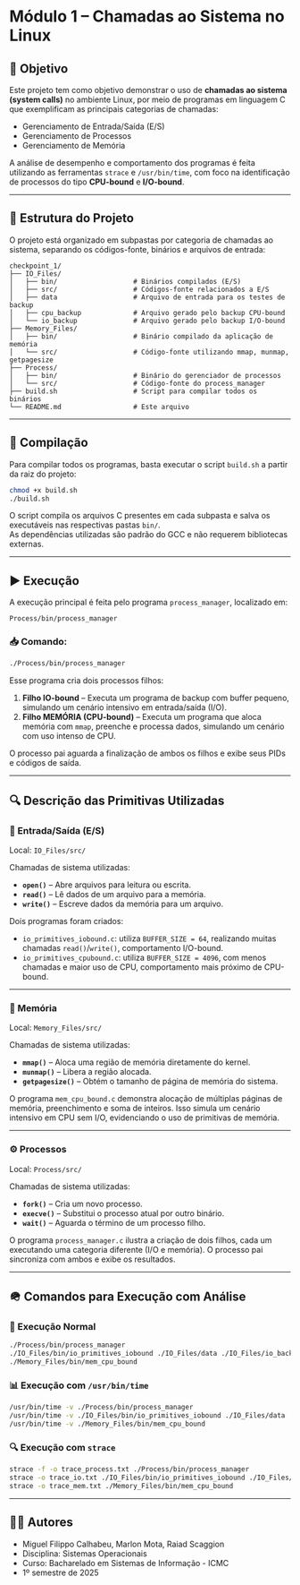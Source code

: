 # Módulo 1 – Chamadas ao Sistema no Linux

## 📌 Objetivo

Este projeto tem como objetivo demonstrar o uso de **chamadas ao sistema (system calls)** no ambiente Linux, por meio de programas em linguagem C que exemplificam as principais categorias de chamadas:

- Gerenciamento de Entrada/Saída (E/S)
- Gerenciamento de Processos
- Gerenciamento de Memória

A análise de desempenho e comportamento dos programas é feita utilizando as ferramentas `strace` e `/usr/bin/time`, com foco na identificação de processos do tipo **CPU-bound** e **I/O-bound**.

---

## 📁 Estrutura do Projeto

O projeto está organizado em subpastas por categoria de chamadas ao sistema, separando os códigos-fonte, binários e arquivos de entrada:

```
checkpoint_1/
├── IO_Files/
│   ├── bin/                   # Binários compilados (E/S)
│   ├── src/                   # Códigos-fonte relacionados a E/S
│   ├── data                   # Arquivo de entrada para os testes de backup
│   ├── cpu_backup             # Arquivo gerado pelo backup CPU-bound
│   └── io_backup              # Arquivo gerado pelo backup I/O-bound
├── Memory_Files/
│   ├── bin/                   # Binário compilado da aplicação de memória
│   └── src/                   # Código-fonte utilizando mmap, munmap, getpagesize
├── Process/
│   ├── bin/                   # Binário do gerenciador de processos
│   └── src/                   # Código-fonte do process_manager
├── build.sh                   # Script para compilar todos os binários
└── README.md                  # Este arquivo
```

---

## 🔧 Compilação

Para compilar todos os programas, basta executar o script `build.sh` a partir da raiz do projeto:

```bash
chmod +x build.sh
./build.sh
```

O script compila os arquivos C presentes em cada subpasta e salva os executáveis nas respectivas pastas `bin/`.\
As dependências utilizadas são padrão do GCC e não requerem bibliotecas externas.

---

## ▶️ Execução

A execução principal é feita pelo programa `process_manager`, localizado em:

```
Process/bin/process_manager
```

### 📥 Comando:

```bash
./Process/bin/process_manager
```

Esse programa cria dois processos filhos:

1. **Filho IO-bound** – Executa um programa de backup com buffer pequeno, simulando um cenário intensivo em entrada/saída (I/O).
2. **Filho MEMÓRIA (CPU-bound)** – Executa um programa que aloca memória com `mmap`, preenche e processa dados, simulando um cenário com uso intenso de CPU.

O processo pai aguarda a finalização de ambos os filhos e exibe seus PIDs e códigos de saída.

---

## 🔍 Descrição das Primitivas Utilizadas

### 📂 Entrada/Saída (E/S)

Local: `IO_Files/src/`

Chamadas de sistema utilizadas:

- **`open()`** – Abre arquivos para leitura ou escrita.
- **`read()`** – Lê dados de um arquivo para a memória.
- **`write()`** – Escreve dados da memória para um arquivo.

Dois programas foram criados:

- `io_primitives_iobound.c`: utiliza `BUFFER_SIZE = 64`, realizando muitas chamadas `read()`/`write()`, comportamento I/O-bound.
- `io_primitives_cpubound.c`: utiliza `BUFFER_SIZE = 4096`, com menos chamadas e maior uso de CPU, comportamento mais próximo de CPU-bound.

---

### 🧠 Memória

Local: `Memory_Files/src/`

Chamadas de sistema utilizadas:

- **`mmap()`** – Aloca uma região de memória diretamente do kernel.
- **`munmap()`** – Libera a região alocada.
- **`getpagesize()`** – Obtém o tamanho de página de memória do sistema.

O programa `mem_cpu_bound.c` demonstra alocação de múltiplas páginas de memória, preenchimento e soma de inteiros. Isso simula um cenário intensivo em CPU sem I/O, evidenciando o uso de primitivas de memória.

---

### ⚙️ Processos

Local: `Process/src/`

Chamadas de sistema utilizadas:

- **`fork()`** – Cria um novo processo.
- **`execve()`** – Substitui o processo atual por outro binário.
- **`wait()`** – Aguarda o término de um processo filho.

O programa `process_manager.c` ilustra a criação de dois filhos, cada um executando uma categoria diferente (I/O e memória). O processo pai sincroniza com ambos e exibe os resultados.

---

## 🪖 Comandos para Execução com Análise

### 🔁 Execução Normal

```bash
./Process/bin/process_manager
./IO_Files/bin/io_primitives_iobound ./IO_Files/data ./IO_Files/io_backup
./Memory_Files/bin/mem_cpu_bound
```

### 📊 Execução com `/usr/bin/time`

```bash
/usr/bin/time -v ./Process/bin/process_manager
/usr/bin/time -v ./IO_Files/bin/io_primitives_iobound ./IO_Files/data ./IO_Files/io_backup
/usr/bin/time -v ./Memory_Files/bin/mem_cpu_bound
```

### 🔍 Execução com `strace`

```bash
strace -f -o trace_process.txt ./Process/bin/process_manager
strace -o trace_io.txt ./IO_Files/bin/io_primitives_iobound ./IO_Files/data ./IO_Files/io_backup
strace -o trace_mem.txt ./Memory_Files/bin/mem_cpu_bound
```

---

## 👨‍💼 Autores

- Miguel Filippo Calhabeu, Marlon Mota, Raiad Scaggion
- Disciplina: Sistemas Operacionais
- Curso: Bacharelado em Sistemas de Informação - ICMC
- 1º semestre de 2025
